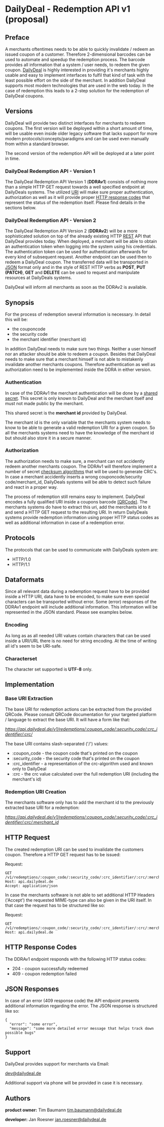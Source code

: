# DailyDeal - Redemption API v1 (proposal)

## Preface

A merchants oftentimes needs to be able to quickly invalidate / redeem an issued coupon of a customer. Therefore 2-dimensional barcodes can be used to automate and speedup the redemption process. The barcode provides all information that a system / user needs, to redeem the given coupon. [DailyDeal](http://www.dailydeal.de) is highly interested in providing it's merchants highly usable and easy to implement interfaces to fulfil that kind of task with the least possible effort on the side of the merchant. In addition DailyDeal supports most modern technologies that are used in the web today. In the case of redemption this leads to a 2-step solution for the redemption of DailyDeal coupons.

## Versions

DailyDeal will provide two distinct interfaces for merchants to redeem coupons. The first version will be deployed within a short amount of time, will be usable even inside older legacy software that lacks support for more modern protocols/concepts/paradigms and can be used even manually from within a standard browser.

The second version of the redemption API will be deployed at a later point in time.

### DailyDeal Redemption API - Version 1

The DailyDeal Redemption API Version 1 (**DDRAv1**) consists of nothing more than a simple HTTP GET request towards a well specified endpoint at DailyDeals systems. The utilized [URI](http://en.wikipedia.org/wiki/Uniform_resource_identifier) will make sure proper authentication, authorization as well as it will provide proper [HTTP response codes](http://www.w3.org/Protocols/rfc2616/rfc2616-sec10.html) that represent the status of the redemption itself. Please find details in the sections below.

### DailyDeal Redemption API - Version 2

The DailyDeal Redemption API Version 2 (**DDRAv2**) will be a more sophisticated solution on top of the already existing HTTP [REST](http://de.wikipedia.org/wiki/Representational_State_Transfer) API that DailyDeal provides today. When deployed, a merchant will be able to obtain an authentication token when logging into the system using his credentials. The authentication token can be used for authentication afterwards for every kind of subsequent request. Another endpoint can be used then to redeem a DailyDeal coupon. The transferred data will be transported in [JSON](http://www.json.org/) format only and in the style of REST HTTP verbs as **POST**, **PUT** **(PATCH)**, **GET** and **DELETE** can be used to request and manipulate resources at DailyDeals systems.

DailyDeal will inform all merchants as soon as the DDRAv2 is available.

## Synopsis

For the process of redemption several information is necessary. In detail this will be:

- the couponcode
- the security code
- the merchant identifier (merchant id)

In addition DailyDeal needs to make sure two things. Neither a user himself nor an attacker should be able to redeem a coupon. Besides that DailyDeal needs to make sure that a merchant himself is not able to mistakenly invalidate another merchants coupons. Therefore authentication as well as authorization need to be implememted inside the DDRA in either version.

### Authentication

In case of the DDRAv1 the merchant authentication will be done by a [shared secret](http://en.wikipedia.org/wiki/Shared_secret). This secret is only known to DailyDeal and the merchant itself and must not made public by the merchant.

This shared secret is the **merchant id** provided by DailyDeal.

The merchant id is the only variable that the merchants system needs to know to be able to generate a valid redemption URI for a given coupon. So all the merchants systems need to have the knowledge of the merchant id but should also store it in a secure manner.

### Authorization

The authorization needs to make sure, a merchant can not accidently redeem another merchants coupon. The DDRAv1 will therefore implement a number of secret [checksum algorithms](http://en.wikipedia.org/wiki/Checksum) that will be used to generate CRC's. In case a merchant accidently inserts a wrong couponcode/security code/merchant_id, DailyDeals systems will be able to detect such failure and react in a proper way.

The process of redemption still remains easy to implement. DailyDeal encodes a fully qualified URI inside a coupons barcode [(QRCode)](http://en.wikipedia.org/wiki/QR-code). The merchants systems do have to extract this uri, add the merchants id to it and send a HTTP GET request to the resulting URI. In return DailyDeals systems provide redemption information using proper HTTP status codes as well as additional information in case of a redemption error.

## Protocols

The protocols that can be used to communicate with DailyDeals system are:

- HTTP/1.0
- HTTP/1.1

## Dataformats

Since all relevant data during a redemption request have to be provided inside a HTTP URI, data have to be encoded, to make sure even special characters can be transported without error. Some (error) responses of the DDRAv1 endpoint will include additional information. This information will be represented in the JSON standard. Please see examples below.

### Encoding

As long as as all needed URI values contain characters that can be used inside a URI/URL there is no need for string encoding. At the time of writing all id's seem to be URI-safe.

### Characterset

The character set supported is **UTF-8** only.

## Implementation

### Base URI Extraction

The base URI for redemption actions can be extracted from the provided QRCode. Please consult QRCode documentation for your targeted platform / language to extract the base URI. It will have a form like that:

_https://api.dailydeal.de/v1/redemptions/:coupon_code/:security_code/:crc_identifier/:crc/_

The base URI contains slash-separated ('/') values:

- :coupon_code - the coupon code that's printed on the coupon
- :security_code - the security code that's printed on the coupon
- :crc_identifier - a representation of the crc-algorithm used and known only to DailyDeal
- :crc - the crc value calculated over the full redemption URI (including the merchant's id)

### Redemption URI Creation

The merchants software only has to add the merchant id to the previously extracted base URI for a redemption:

_https://api.dailydeal.de/v1/redemptions/:coupon_code/:security_code/:crc_identifier/:crc/:merchant_id_

## HTTP Request

The created redemption URI can be used to invalidate the customers coupon. Therefore a HTTP GET request has to be issued:

Request:

    GET /v1/redemptions/:coupon_code/:security_code/:crc_identifier/:crc/:merchant_id
    Host: api.dailydeal.de
    Accept: application/json

In case the merchants software is not able to set additional HTTP Headers ('Accept') the requested MIME-type can also be given in the URI itself. In that case the request has to be structured like so:

Request:

    GET /v1/redemptions/:coupon_code/:security_code/:crc_identifier/:crc/:merchant_id.json
    Host: api.dailydeal.de

## HTTP Response Codes

The DDRAv1 endpoint responds with the following HTTP status codes:

- 204 - coupon successfully redeemed
- 409 - coupon redemption failed

## JSON Responses

In case of an error (409 response code) the API endpoint presents additional information regarding the error. The JSON response is structured like so:

    {
      "error": "some error",
      "message": "some more detailed error message that helps track down possible bugs"
    }

## Support

DailyDeal provides support for merchants via Email:

[dev@dailydeal.de](mailto:dev@dailydeal.de)

Additional support via phone will be provided in case it is necessary.

## Authors

**product owner:** Tim Baumann <tim.baumann@dailydeal.de>

**developer:** Jan Roesner <jan.roesner@dailydeal.de>

